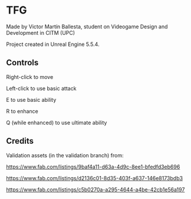# TFG

Made by Victor Martín Ballesta, student on Videogame Design and Development in CITM (UPC)

Project created in Unreal Engine 5.5.4. 

## Controls

Right-click to move

Left-click to use basic attack

E to use basic ability

R to enhance

Q (while enhanced) to use ultimate ability

## Credits

Validation assets (in the validation branch) from: 

https://www.fab.com/listings/9baf4a11-d63a-4d9c-8ee1-bfedfd3eb696 

https://www.fab.com/listings/d2136c01-8d35-403f-a637-146e8173bdb3 

https://www.fab.com/listings/c5b0270a-a295-4644-a4be-42cb1e56a197 
